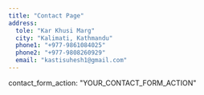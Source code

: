 ```yaml
---
title: "Contact Page"
address:
  tole: "Kar Khusi Marg"
  city: "Kalimati, Kathmandu"
  phone1: "+977-9861084025"
  phone2: "+977-9808260929"
  email: "kastisuhesh1@gmail.com"
---
```


contact_form_action: "YOUR_CONTACT_FORM_ACTION"

